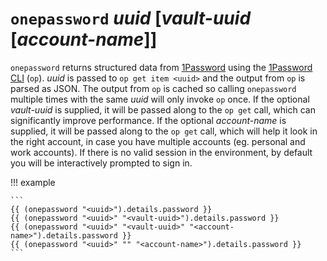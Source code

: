 # `onepassword` *uuid* [*vault-uuid* [*account-name*]]

`onepassword` returns structured data from [1Password](https://1password.com/)
using the [1Password
CLI](https://support.1password.com/command-line-getting-started/) (`op`).
*uuid* is passed to `op get item <uuid>` and the output from `op` is parsed as
JSON. The output from `op` is cached so calling `onepassword` multiple times
with the same *uuid* will only invoke `op` once.  If the optional *vault-uuid*
is supplied, it will be passed along to the `op get` call, which can
significantly improve performance. If the optional *account-name* is supplied,
it will be passed along to the `op get` call, which will help it look in the
right account, in case you have multiple accounts (eg. personal and work
accounts). If there is no valid session in the environment, by default you will
be interactively prompted to sign in.

!!! example

    ```
    {{ (onepassword "<uuid>").details.password }}
    {{ (onepassword "<uuid>" "<vault-uuid>").details.password }}
    {{ (onepassword "<uuid>" "<vault-uuid>" "<account-name>").details.password }}
    {{ (onepassword "<uuid>" "" "<account-name>").details.password }}
    ```
